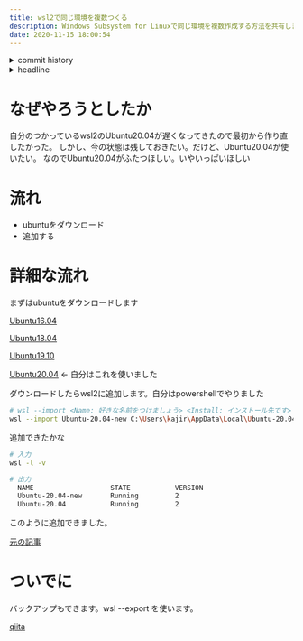 ```yaml
---
title: wsl2で同じ環境を複数つくる
description: Windows Subsystem for Linuxで同じ環境を複数作成する方法を共有します。
date: 2020-11-15 18:00:54
---
```

<!-- history area start -->
<details><summary>commit history</summary><div><ol>
<li>2020/11/15 13:59:03 490d2a0</li>
</ol></div></details>
<!-- history area end -->
<!-- toc area start -->
<details><summary>headline</summary><div>
<!-- START doctoc generated TOC please keep comment here to allow auto update -->
<!-- DON'T EDIT THIS SECTION, INSTEAD RE-RUN doctoc TO UPDATE -->


- [なぜやろうとしたか](#%E3%81%AA%E3%81%9C%E3%82%84%E3%82%8D%E3%81%86%E3%81%A8%E3%81%97%E3%81%9F%E3%81%8B)
- [流れ](#%E6%B5%81%E3%82%8C)
- [詳細な流れ](#%E8%A9%B3%E7%B4%B0%E3%81%AA%E6%B5%81%E3%82%8C)
- [ついでに](#%E3%81%A4%E3%81%84%E3%81%A7%E3%81%AB)

<!-- END doctoc generated TOC please keep comment here to allow auto update -->

</div></details>

<!-- toc area end -->
# なぜやろうとしたか
自分のつかっているwsl2のUbuntu20.04が遅くなってきたので最初から作り直したかった。
しかし、今の状態は残しておきたい。だけど、Ubuntu20.04が使いたい。
なのでUbuntu20.04がふたつほしい。いやいっぱいほしい

# 流れ
- ubuntuをダウンロード
- 追加する

# 詳細な流れ
まずはubuntuをダウンロードします

[Ubuntu16.04](https://cloud-images.ubuntu.com/xenial/current/)

[Ubuntu18.04](https://cloud-images.ubuntu.com/bionic/current/)

[Ubuntu19.10](https://cloud-images.ubuntu.com/eoan/current/)

[Ubuntu20.04](https://cloud-images.ubuntu.com/focal/current/) ← 自分はこれを使いました

ダウンロードしたらwsl2に追加します。自分はpowershellでやりました

```bash
# wsl --import <Name: 好きな名前をつけましょう> <Install: インストール先です> <File: 先程ダウンロードしたファイルのパスです>
wsl --import Ubuntu-20.04-new C:\Users\kajir\AppData\Local\Ubuntu-20.04-new .\Downloads\focal-server-cloudimg-amd64-wsl.rootfs.tar.gz
```

追加できたかな

```bash
# 入力
wsl -l -v

# 出力
  NAME                   STATE           VERSION
  Ubuntu-20.04-new       Running         2
  Ubuntu-20.04           Running         2
```

このように追加できました。

[元の記事](https://www.hanselman.com/blog/easily-move-wsl-distributions-between-windows-10-machines-with-import-and-export)

# ついでに
バックアップもできます。wsl --export を使います。

[qiita](https://qiita.com/souyakuchan/items/9f95043cf9c4eda2e1cc)
